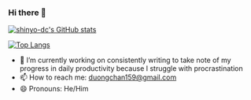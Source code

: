 ### Hi there 👋

<!--
**shinyo-dc/shinyo-dc** is a ✨ _special_ ✨ repository because its `README.md` (this file) appears on your GitHub profile.

Here are some ideas to get you started:

- 🔭 I’m currently working on ...
- 🌱 I’m currently learning ...
- 👯 I’m looking to collaborate on ...
- 🤔 I’m looking for help with ...
- 💬 Ask me about ...
- 📫 How to reach me: ...
- 😄 Pronouns: ...
- ⚡ Fun fact: ...
-->
[![shinyo-dc's GitHub stats](https://github-readme-stats.vercel.app/api?username=yanaginx)]()

[![Top Langs](https://github-readme-stats.vercel.app/api/top-langs/?username=yanaginx&langs_count=5)]()

- 🔭 I’m currently working on consistently writing to take note of my progress in daily productivity because I struggle with procrastination
- 📫 How to reach me: duongchan159@gmail.com
- 😄 Pronouns: He/Him 

